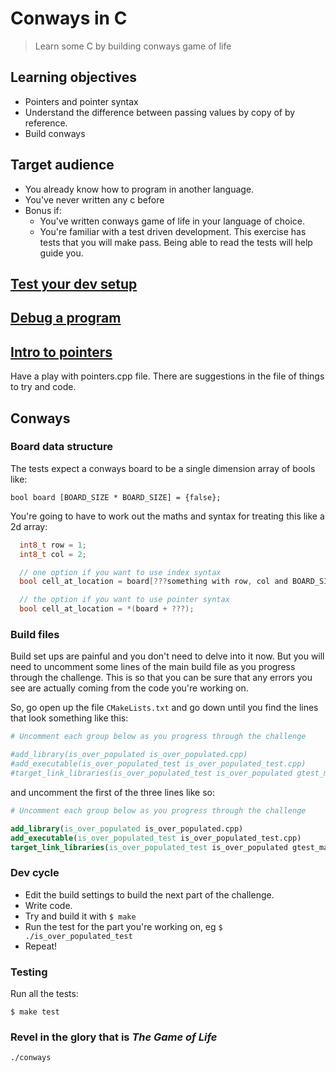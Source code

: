 # Conways in C 

> Learn some C by building conways game of life

## Learning objectives

- Pointers and pointer syntax
- Understand the difference between passing values by copy of by reference. 
- Build conways

## Target audience

- You already know how to program in another language.
- You've never written any c before
- Bonus if:
  - You've written conways game of life in your language of choice.
  - You're familiar with a test driven development. This exercise has tests that you will make pass. Being able to read the tests will help guide you.

## [Test your dev setup](setup.md)

## [Debug a program](debugging.md)

## [Intro to pointers](pointers.md)

Have a play with pointers.cpp file. There are suggestions in the file of things to try and code.

## Conways

### Board data structure

The tests expect a conways board to be a single dimension array of bools like:

`bool board [BOARD_SIZE * BOARD_SIZE] = {false};`

You're going to have to work out the maths and syntax for treating this like a 2d array:
```c
  int8_t row = 1;
  int8_t col = 2;

  // one option if you want to use index syntax
  bool cell_at_location = board[???something with row, col and BOARD_SIZE??];

  // the option if you want to use pointer syntax
  bool cell_at_location = *(board + ???);
```

### Build files

Build set ups are painful and you don't need to delve into it now. But you will need to uncomment some lines of the main build file as you progress through the challenge.
This is so that you can be sure that any errors you see are actually coming from the code you're working on.

So, go open up the file `CMakeLists.txt` and go down until you find the lines that look something like this:

```cmake
# Uncomment each group below as you progress through the challenge

#add_library(is_over_populated is_over_populated.cpp)
#add_executable(is_over_populated_test is_over_populated_test.cpp)
#target_link_libraries(is_over_populated_test is_over_populated gtest_main)
```

and uncomment the first of the three lines like so:

```cmake
# Uncomment each group below as you progress through the challenge

add_library(is_over_populated is_over_populated.cpp)
add_executable(is_over_populated_test is_over_populated_test.cpp)
target_link_libraries(is_over_populated_test is_over_populated gtest_main)
```

### Dev cycle
  - Edit the build settings to build the next part of the challenge. 
  - Write code.
  - Try and build it with `$ make`
  - Run the test for the part you're working on, eg `$ ./is_over_populated_test`
  - Repeat!

### Testing

Run all the tests:

`$ make test` 

### Revel in the glory that is _The Game of Life_

`./conways`
